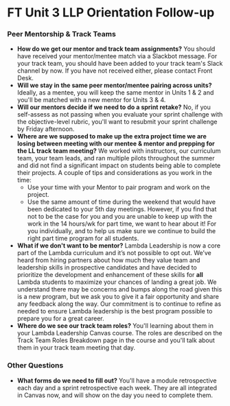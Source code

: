 # FT Unit 3 LLP Orientation Follow-up

### Peer Mentorship & Track Teams

- **How do we get our mentor and track team assignments?**
  You should have received your mentor/mentee match via a Slackbot message. For your track team, you should have been added to your track team's Slack channel by now. If you have not received either, please contact Front Desk.
- **Will we stay in the same peer mentor/mentee pairing across units?**
  Ideally, as a mentee, you will keep the same mentor in Units 1 & 2 and you'll be matched with a new mentor for Units 3 & 4.
- **Will our mentors decide if we need to do a sprint retake?**
  No, if you self-assess as not passing when you evaluate your sprint challenge with the objective-level rubric, you'll want to resubmit your sprint challenge by Friday afternoon.
- **Where are we supposed to make up the extra project time we are losing between meeting with our mentee & mentor and prepping for the LL track team meeting?**
  We worked with instructors, our curriculum team, your team leads, and ran multiple pilots throughout the summer and did not find a significant impact on students being able to complete their projects. A couple of tips and considerations as you work in the time:
  - Use your time with your Mentor to pair program and work on the project.
  - Use the same amount of time during the weekend that would have been dedicated to your 5th day meetings.
  However, if you find that not to be the case for you and you are unable to keep up with the work in the 14 hours/wk for part time, we want to hear about it! For you individually, and to help us make sure we continue to build the right part time program for all students.
- **What if we don't want to be mentor?**
  Lambda Leadership is now a core part of the Lambda curriculum and it’s not possible to opt out. We’ve heard from hiring partners about how much they value team and leadership skills in prospective candidates and have decided to prioritize the development and enhancement of these skills for **all** Lambda students to maximize your chances of landing a great job.
  We understand there may be concerns and bumps along the road given this is a new program, but we ask you to give it a fair opportunity and share any feedback along the way. Our commitment is to continue to refine as needed to ensure Lambda leadership is the best program possible to prepare you for a great career.
- **Where do we see our track team roles?**
  You'll learning about them in your Lambda Leadership Canvas course. The roles are described on the Track Team Roles Breakdown page in the course and you'll talk about them in your track team meeting that day.

### Other Questions

- **What forms do we need to fill out?**
  You'll have a module retrospective each day and a sprint retrospective each week. They are all integrated in Canvas now, and will show on the day you need to complete them.
